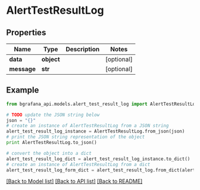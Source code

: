 # AlertTestResultLog


## Properties
Name | Type | Description | Notes
------------ | ------------- | ------------- | -------------
**data** | **object** |  | [optional] 
**message** | **str** |  | [optional] 

## Example

```python
from bgrafana_api.models.alert_test_result_log import AlertTestResultLog

# TODO update the JSON string below
json = "{}"
# create an instance of AlertTestResultLog from a JSON string
alert_test_result_log_instance = AlertTestResultLog.from_json(json)
# print the JSON string representation of the object
print AlertTestResultLog.to_json()

# convert the object into a dict
alert_test_result_log_dict = alert_test_result_log_instance.to_dict()
# create an instance of AlertTestResultLog from a dict
alert_test_result_log_form_dict = alert_test_result_log.from_dict(alert_test_result_log_dict)
```
[[Back to Model list]](../README.md#documentation-for-models) [[Back to API list]](../README.md#documentation-for-api-endpoints) [[Back to README]](../README.md)


